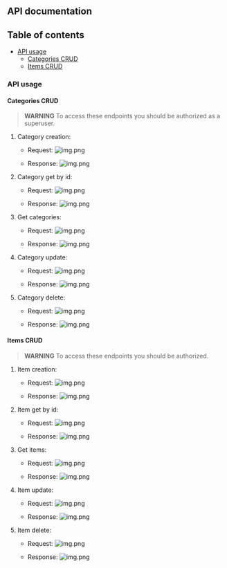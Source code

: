 ## API documentation

## Table of contents

- [API usage](#api-usage)
   - [Categories CRUD](#categories-crud)
   - [Items CRUD](#items-crud)

### API usage

#### Categories CRUD

> **WARNING**
> To access these endpoints you should be authorized as a superuser.

1. Category creation:
   - Request:
     ![img.png](./poc/api_categories_create_request.png)

   - Response:
     ![img.png](./poc/api_categories_create_response.png)


2. Category get by id:
   - Request:
     ![img.png](./poc/api_categories_get_by_id_request.png)

   - Response:
     ![img.png](./poc/api_categories_get_by_id_response.png)


3. Get categories:
   - Request:
     ![img.png](./poc/api_categories_get_request.png)

   - Response:
     ![img.png](./poc/api_categories_get_response.png)


4. Category update:
   - Request:
     ![img.png](./poc/api_categories_update_request.png)

   - Response:
     ![img.png](./poc/api_categories_update_response.png)


5. Category delete:
   - Request:
     ![img.png](./poc/api_categories_delete_request.png)

   - Response:
     ![img.png](./poc/api_categories_delete_response.png)

#### Items CRUD

> **WARNING**
> To access these endpoints you should be authorized.

1. Item creation:
   - Request:
     ![img.png](./poc/api_items_create_request.png)

   - Response:
     ![img.png](./poc/api_items_create_response.png)


2. Item get by id:
   - Request:
     ![img.png](./poc/api_items_get_by_id_request.png)

   - Response:
     ![img.png](./poc/api_items_get_by_id_response.png)


3. Get items:
   - Request:
     ![img.png](./poc/api_items_get_request.png)

   - Response:
     ![img.png](./poc/api_items_get_response.png)


4. Item update:
   - Request:
     ![img.png](./poc/api_items_update_request.png)

   - Response:
     ![img.png](./poc/api_items_update_response.png)


5. Item delete:
   - Request:
     ![img.png](./poc/api_items_delete_request.png)

   - Response:
     ![img.png](./poc/api_items_delete_response.png)

